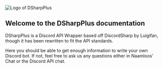 ![Logo of DSharpPlus](https://github.com/NaamloosDT/DSharpPlus/raw/master/logo/dsharp+_smaller.png)

## Welcome to the DSharpPlus documentation

DSharpPlus is a Discord API Wrapper based off DiscordSharp by Luigifan,
though it has been rewritten to fit the API standards.

Here you should be able to get enough information to write your own Discord bot. If not, feel free to ask us any questions either in Naamloos' Chat or the Discord API chat.
